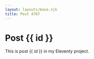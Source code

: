 ```yaml
---
layout: layouts/base.njk
title: Post 4707
---
```


# Post {{ id }}

This is post {{ id }} in my Eleventy project.
